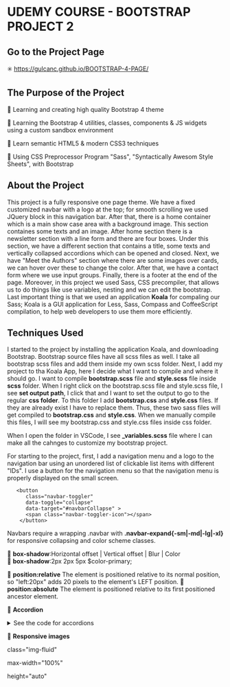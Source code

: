 # UDEMY COURSE - BOOTSTRAP PROJECT 2

## Go to the Project Page
✳️   https://gulcanc.github.io/BOOTSTRAP-4-PAGE/

## The Purpose of the Project
🌸 Learning and creating high quality Bootstrap 4 theme 

🌸 Learning the Bootstrap 4 utilities, classes, components & JS widgets using a custom sandbox environment

🌸 Learn semantic HTML5 & modern CSS3 techniques

🌸 Using CSS Preprocessor Program "Sass", "Syntactically Awesom Style Sheets", with Bootstrap

## About the Project

This project is a fully responsive one page theme. We have a fixed customized navbar with a logo at the top; for smooth scrolling we used JQuery block in this navigation bar. After that, there is a home container which is a main show case area with a background image. This section containes some texts and an image. After home section there is a newsletter section with a line form and there are four boxes. Under this section, we have a different section that contains a title, some texts and vertically collapsed accordions which can be opened and closed. Next, we have "Meet the Authors" section where there are some images over cards, we can hover over these to change the color. After that, we have a contact form where we use input groups. Finally, there is a footer at the end of the page.
Moreover, in this project we used Sass, CSS precompiler, that allows us to do things like use variables, nesting and we can edit the bootstrap. 
Last important thing is that we used an application **Koala** for compaling our Sass; Koala is a GUI application for Less, Sass, Compass and CoffeeScript compilation, to help web developers to use them more efficiently.
## Techniques Used 

I started to the project by installing the application Koala, and downloading Bootstrap. Bootstrap source files have all scss files as well. I take all bootstrap scss files and add them inside my own scss folder. Next, I add my project to tha Koala App, here I decide what I want to compile and where it should go. I want to compile **bootstrap.scss** file and **style.scss** file inside **scss** folder. When I right click on the bootstrap.scss file and style.scss file, I see **set output path**, I click that and I want to set the output to go to the regular **css folder**. To this folder I add **bootstrap.css** and **style.css** files. If they are already exist I have to replace them. Thus, these two sass files will get compiled to **bootstrap.css** and **style.css**. When we manually compile this files, I will see my bootstrap.css and style.css files inside css folder. 

When I open the folder in VSCode, I see **_variables.scss** file where I can make all the cahnges to customize my bootstrap project. 

For starting to the project, first, I add a navigation menu and a logo to the navigation bar using an unordered list of clickable list items with different "IDs". I use a button for the navigation menu so that the navigation menu is properly displayed on the small screen.

       <button
          class="navbar-toggler"
          data-toggle="collapse"
          data-target="#navbarCollapse" >
          <span class="navbar-toggler-icon"></span>
        </button>
        
 Navbars require a wrapping .navbar with **.navbar-expand{-sm|-md|-lg|-xl}** for responsive collapsing and color scheme classes.
        
:pushpin: **box-shadow**:Horizontal offset | Vertical offset | Blur | Color  
:pushpin: **box-shadow**:2px 2px 5px $color-primary;

:pushpin: **position:relative**  The element is positioned relative to its normal position, so "left:20px" adds 20 pixels to the element's LEFT position.
:pushpin: **position:absolute**  The element is positioned relative to its first positioned ancestor element.

:pushpin: **Accordion**

<details>
 <summary>See the code for accordions</summary>
     
              <div id="accordion">
                <div class="card">
                  <div class="card-header">
                    <h5>
                      <div href="#collapse1" data-toggle="collapse" data-parent="#accordion">
                        <i class="fas fa-arrow-circle-down"></i>Get inspired
                      </div>
                    </h5>
                  </div>
                  <div id="collapse1" class="collapse show">
                    <div class="card-body">Lorem ipsum dolor, sit amet consectetur adipisicing elit. 
                    </div>
                  </div>
                </div>
              </div>
       
</details>

:pushpin: **Responsive images**

class="img-fluid"

max-width="100%"

height="auto"

























